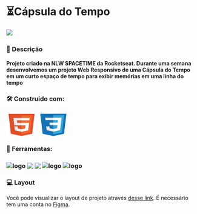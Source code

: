 # ⏳Cápsula do Tempo 

<img src= "https://github.com/SteffaneCastro/nlw-spacetime/assets/43351342/d02db36e-546d-4eba-bd91-f5a1871aba3a">

<h3>📃 Descrição </h3>
<h4>Projeto criado na NLW SPACETIME da Rocketseat. Durante uma semana desenvolvemos um projeto Web Responsivo de uma Cápsula do Tempo em um curto espaço de tempo para exibir memórias em uma linha do tempo</h4>

<h3>🛠️ Construido com: <h3/>
  <img align="center" alt="Rafa-HTML" height="60" width="80" src="https://raw.githubusercontent.com/devicons/devicon/master/icons/html5/html5-original.svg">
  <img align="center" alt="Rafa-CSS" height="60" width="80" src="https://raw.githubusercontent.com/devicons/devicon/master/icons/css3/css3-original.svg">
  
  <h3>🔧 Ferramentas: <h3/>   
  <img align="center" src="https://user-images.githubusercontent.com/43351342/230731986-c687b16d-2cb6-4b04-bae5-bb56cdb85114.png" alt="logo" width="70">
  <img align="center" src="https://user-images.githubusercontent.com/43351342/230732233-862750e7-d19d-4ee5-99cd-1a9dcc6006ab.png" width="95">
    <img align="center" src="https://user-images.githubusercontent.com/43351342/230732142-a0c02a09-4b03-4484-8153-9a87a972a547.png" width="70">
    <img align="center" src="https://github.com/SteffaneCastro/nlw-spacetime/assets/43351342/baf2bae9-6f47-4387-bdc5-7c78ed250420" alt="logo" width="70">
    <img align="center" src="https://github.com/SteffaneCastro/nlw-spacetime/assets/43351342/1f9c494c-a961-4010-b6d8-96e1880a0498" alt="logo" width="70">



<h3>💻 Layout</h3>
    
  Você pode visualizar o layout de projeto através [desse link](https://www.figma.com/file/2wwMceWqZ9PEhu2B1Xueo0/C%C3%A1psula-do-tempo-%E2%80%A2-Trilha-Ignite-(Community)?type=design&node-id=205-3&t=o71DHVXWTFgBzCUS-0).
    É necessário tem uma conta no [Figma](https://www.figma.com).
